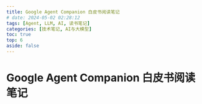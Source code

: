 ```yaml
---
title: Google Agent Companion 白皮书阅读笔记
# date: 2024-05-02 02:28:12
tags: [Agent, LLM, AI, 读书笔记]
categories: [技术笔记, AI与大模型]
toc: true
top: 6
aside: false
---
```



<!-- more -->
# Google Agent Companion 白皮书阅读笔记

